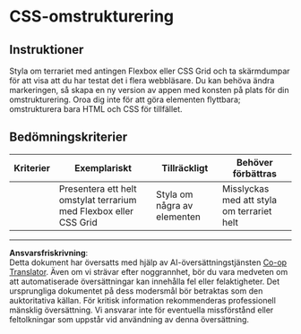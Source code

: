 <!--
CO_OP_TRANSLATOR_METADATA:
{
  "original_hash": "9d4d75af51aaccfe9af778f792c62919",
  "translation_date": "2025-08-26T21:38:24+00:00",
  "source_file": "3-terrarium/2-intro-to-css/assignment.md",
  "language_code": "sv"
}
-->
# CSS-omstrukturering

## Instruktioner

Styla om terrariet med antingen Flexbox eller CSS Grid och ta skärmdumpar för att visa att du har testat det i flera webbläsare. Du kan behöva ändra markeringen, så skapa en ny version av appen med konsten på plats för din omstrukturering. Oroa dig inte för att göra elementen flyttbara; omstrukturera bara HTML och CSS för tillfället.

## Bedömningskriterier

| Kriterier | Exemplariskt                                                     | Tillräckligt                  | Behöver förbättras                   |
| --------- | ---------------------------------------------------------------- | ----------------------------- | ------------------------------------- |
|           | Presentera ett helt omstylat terrarium med Flexbox eller CSS Grid | Styla om några av elementen   | Misslyckas med att styla om terrariet helt |

---

**Ansvarsfriskrivning**:  
Detta dokument har översatts med hjälp av AI-översättningstjänsten [Co-op Translator](https://github.com/Azure/co-op-translator). Även om vi strävar efter noggrannhet, bör du vara medveten om att automatiserade översättningar kan innehålla fel eller felaktigheter. Det ursprungliga dokumentet på dess modersmål bör betraktas som den auktoritativa källan. För kritisk information rekommenderas professionell mänsklig översättning. Vi ansvarar inte för eventuella missförstånd eller feltolkningar som uppstår vid användning av denna översättning.